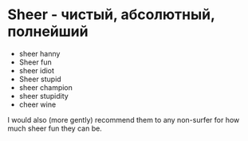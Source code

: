 # Sheer - чистый, абсолютный, полнейший




- sheer hanny
- Sheer fun
- sheer idiot
- Sheer stupid
- sheer champion
- sheer stupidity
- cheer wine

I would also (more gently) recommend them to any non-surfer for how much sheer fun they can be.